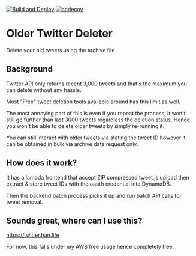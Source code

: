 [![Build and Deploy](https://github.com/logan-han/twitter-deleter/actions/workflows/deploy.yml/badge.svg?branch=main)](https://github.com/logan-han/twitter-deleter/actions/workflows/deploy.yml)
[![codecov](https://codecov.io/gh/logan-han/twitter-deleter/branch/main/graph/badge.svg?token=LhKvIYdu4P)](https://codecov.io/gh/logan-han/twitter-deleter)

# Older Twitter Deleter

Delete your old tweets using the archive file

## Background

Twitter API only returns recent 3,000 tweets and that's the maximum you can delete without any hassle.

Most "Free" tweet deletion tools available around has this limit as well.

The most annoying part of this is even if you repeat the process, it won't still go further than last 3000 tweets regardless the deletion status.
Hence you won't be able to delete older tweets by simply re-running it.

You can still interact with older tweets via stating the tweet ID however it can be obtained in bulk via archive data request only.

## How does it work?

It has a lambda frontend that accept ZIP compressed tweet.js upload then extract & store tweet IDs with the oauth credential into DynamoDB.

Then the backend batch process picks it up and run batch API calls for tweet removal.

## Sounds great, where can I use this?

https://twitter.han.life

For now, this falls under my AWS free usage hence completely free.
